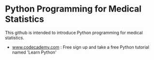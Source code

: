 # Python Programming for Medical Statistics

This github is intended to introduce Python programming for medical statistics.

 - www.codecademy.com : Free sign up and take a free Python tutorial named 'Learn Python'
